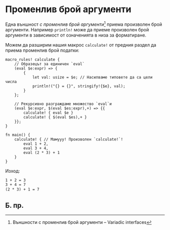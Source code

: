 # Променлив брой аргументи

Една външност _с променлив брой аргументи_[^VI] приема произволен брой
аргументи. Например `println!` може да приеме произволен брой аргументи в
зависимост от означенията в низа за форматиране.

Можем да разширим нашия макрос `calculate!` от предния раздел да приема
променлив брой податки:

```rust,editable
macro_rules! calculate {
    // Образецът за единичен `eval`
    (eval $e:expr) => {
        {
            let val: usize = $e; // Насилваме типовете да са цели числа 
            println!("{} = {}", stringify!{$e}, val);
        }
    };

    // Рекурсивно разграждаме множество `eval`и
    (eval $e:expr, $(eval $es:expr),+) => {{
        calculate! { eval $e }
        calculate! { $(eval $es),+ }
    }};
}

fn main() {
    calculate! { // Мамууу! Произволен `calculate!`!
        eval 1 + 2,
        eval 3 + 4,
        eval (2 * 3) + 1
    }
}
```

Изход:

```txt
1 + 2 = 3
3 + 4 = 7
(2 * 3) + 1 = 7
```

## Б. пр.

[^VI]: Външности с променлив брой аргументи – Variadic interfaces

